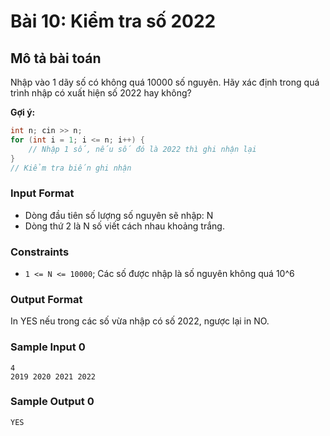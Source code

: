 # Bài 10: Kiểm tra số 2022

## Mô tả bài toán
Nhập vào 1 dãy số có không quá 10000 số nguyên. Hãy xác định trong quá trình nhập có xuất hiện số 2022 hay không?

**Gợi ý:**
```cpp
int n; cin >> n;
for (int i = 1; i <= n; i++) {
    // Nhập 1 số, nếu số đó là 2022 thì ghi nhận lại
}
// Kiểm tra biến ghi nhận
```

### Input Format
- Dòng đầu tiên số lượng số nguyên sẽ nhập: N 
- Dòng thứ 2 là N số viết cách nhau khoảng trắng.

### Constraints
- `1 <= N <= 10000`; Các số được nhập là số nguyên không quá 10^6

### Output Format
In YES nếu trong các số vừa nhập có số 2022, ngược lại in NO.

### Sample Input 0
```
4
2019 2020 2021 2022
```
### Sample Output 0
```
YES
```